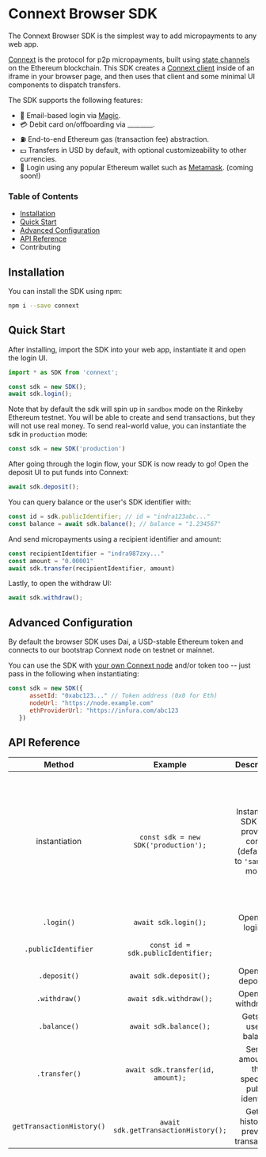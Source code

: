 # Connext Browser SDK
The Connext Browser SDK is the simplest way to add micropayments to any web app.

[Connext](https://connext.network) is the protocol for p2p micropayments, built using [state channels](https://docs.connext.network/en/latest/quickstart/introduction.html#state-channel-basics) on the Ethereum blockchain. This SDK creates a [Connext client](https://docs.connext.network/en/latest/quickstart/clientInstantiation.html) inside of an iframe in your browser page, and then uses that client and some minimal UI components to dispatch transfers.

The SDK supports the following features:
- 🎩 Email-based login via [Magic](https://magic.link).
- 💳 Debit card on/offboarding via ________.
- ⛽ End-to-end Ethereum gas (transaction fee) abstraction.
- 💵 Transfers in USD by default, with optional customizeability to other currencies.
- 🦊 Login using any popular Ethereum wallet such as [Metamask](https://metamask.io). (coming soon!)

### Table of Contents
- [Installation](https://github.com/connext/browser-sdk/blob/master/README.md#installation)
- [Quick Start](https://github.com/connext/browser-sdk/blob/master/README.md#quick-start)
- [Advanced Configuration](https://github.com/connext/browser-sdk/blob/master/README.md#advanced-configuration)
- [API Reference](https://github.com/connext/browser-sdk/blob/master/README.md#api-reference)
- Contributing

## Installation
You can install the SDK using npm:

```bash
npm i --save connext
```

## Quick Start
After installing, import the SDK into your web app, instantiate it and open the login UI.
```javascript
import * as SDK from 'connext';

const sdk = new SDK();
await sdk.login();
```
Note that by default the sdk will spin up in `sandbox` mode on the Rinkeby Ethereum testnet. You will be able to create and send transactions, but they will not use real money. To send real-world value, you can instantiate the sdk in `production` mode:

```javascript
const sdk = new SDK('production')
```
After going through the login flow, your SDK is now ready to go! Open the deposit UI to put funds into Connext:
```javascript
await sdk.deposit();
```

You can query balance or the user's SDK identifier with:
```javascript
const id = sdk.publicIdentifier; // id = "indra123abc..."
const balance = await sdk.balance(); // balance = "1.234567"
```

And send micropayments using a recipient identifier and amount:
```javascript
const recipientIdentifier = "indra987zxy..."
const amount = "0.00001"
await sdk.transfer(recipientIdentifier, amount)
```

Lastly, to open the withdraw UI:
```javascript
await sdk.withdraw();
```
## Advanced Configuration
By default the browser SDK uses Dai, a USD-stable Ethereum token and connects to our bootstrap Connext node on testnet or mainnet.

You can use the SDK with [your own Connext node](https://docs.connext.network/en/latest/how-to/deploy-indra.html) and/or token too -- just pass in the following when instantiating:
```javascript
const sdk = new SDK({
      assetId: "0xabc123..." // Token address (0x0 for Eth)
      nodeUrl: "https://node.example.com"
      ethProviderUrl: "https://infura.com/abc123
   })
```

## API Reference

|           Method          |                Example               |                               Description                              |                                                                                     Params                                                                                     |                    Response                    |
|:-------------------------:|:------------------------------------:|:----------------------------------------------------------------------:|:------------------------------------------------------------------------------------------------------------------------------------------------------------------------------:|:----------------------------------------------:|
|       instantiation       | `const sdk = new SDK('production');` | Instantiates SDK with provided config (defaulting to `'sandbox'` mode) | Either of:  String: `'production'`  or: ConfigObject: {    `assetId`: token address or 0x0 for Eth    `ethProviderUrl`: Ethereum node RPC url    `nodeUrl`: Connext node url } |                                                |
|         `.login()`        |         `await sdk.login();`         |                           Opens the login UI                           |                                                                                                                                                                                |                                                |
|    `.publicIdentifier`    |  `const id = sdk.publicIdentifier;`  |                                                                        |                                                                                                                                                                                | String unique identifier e.g. `indra123abc...` |
|        `.deposit()`       |        `await sdk.deposit();`        |                          Opens the deposit UI                          |                                                                                                                                                                                |                                                |
|       `.withdraw()`       |        `await sdk.withdraw();`       |                          Opens the withdraw UI                         |                                                                                                                                                                                |                                                |
|        `.balance()`       |        `await sdk.balance();`        |                         Gets the user's balance                        |                                                                                                                                                                                | String e.g. `0.12456`                          |
|       `.transfer()`       |   `await sdk.transfer(id, amount);`  |             Sends amount to the specified public identifier            | - String: public identifier of recipient - String: amount to send                                                                                                              |                                                |
| `getTransactionHistory()` | `await sdk.getTransactionHistory();` |                 Gets a history of previous transactions                |                                                                                                                                                                                | //TODO                                         |
